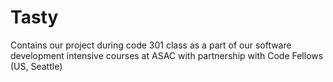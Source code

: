 # Tasty
Contains our project during code 301 class as a part of our software development intensive courses at ASAC with partnership with Code Fellows (US, Seattle)
